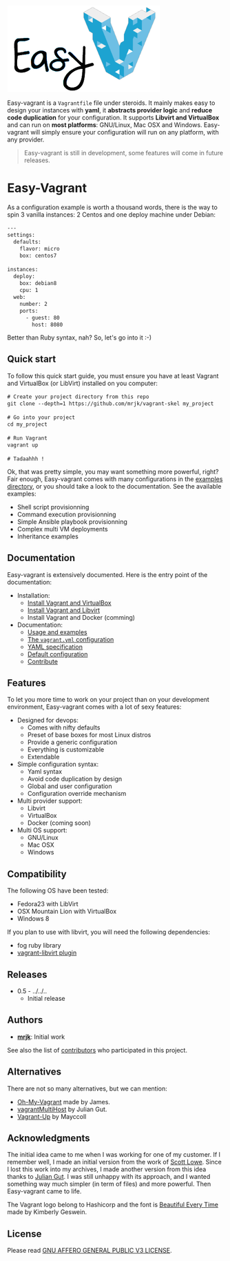 ![Easy-vagrant logo](docs/logo.png)

Easy-vagrant is a ``Vagrantfile`` file under steroids. It mainly makes easy to design your instances with **yaml**, it **abstracts provider logic** and **reduce code duplication** for your configuration. It supports **Libvirt and VirtualBox** and can run on **most platforms**: GNU/Linux, Mac OSX and Windows. Easy-vagrant will simply ensure your configuration will run on any platform, with any provider.  


> Easy-vagrant is still in development, some features will come in future releases.


# Easy-Vagrant

As a configuration example is worth a thousand words, there is the way to spin 3 vanilla instances: 2 Centos and one deploy machine under Debian:

```
---
settings:
  defaults:
    flavor: micro
    box: centos7

instances:
  deploy:
    box: debian8
    cpu: 1
  web:
    number: 2
    ports:
      - guest: 80
        host: 8080
```
Better than Ruby syntax, nah? So, let's go into it :-)


## Quick start
To follow this quick start guide, you must ensure you have at least Vagrant and VirtualBox (or LibVirt) installed on you computer:

```
# Create your project directory from this repo
git clone --depth=1 https://github.com/mrjk/vagrant-skel my_project

# Go into your project
cd my_project

# Run Vagrant
vagrant up

# Tadaahhh !
```
Ok, that was pretty simple, you may want something more powerful, right? Fair enough, Easy-vagrant comes with many configurations in the [examples directory](docs/examples), or you should take a look to the documentation. See the available examples:

* Shell script provisionning
* Command execution provisionning
* Simple Ansible playbook provisionning
* Complex multi VM deployments
* Inheritance examples


## Documentation
Easy-vagrant is extensively documented. Here is the entry point of the documentation:

* Installation:
  * [Install Vagrant and VirtualBox](https://www.google.ca/search?q=How+to+install+vagrant+VirtualBox)
  * [Install Vagrant and Libvirt](https://www.google.ca/search?q=How+to+install+vagrant+libvirt)
  * Install Vagrant and Docker (comming)
* Documentation:
  * [Usage and examples](docs/usage.md)
  * [The ``vagrant.yml`` configuration](docs/configuration.md)
  * [YAML specification](docs/object_definitions.md)
  * [Default configuration](docs/default_configuration.md)
  * [Contribute](docs/developpers.md)

## Features
To let you more time to work on your project than on your development environment, Easy-vagrant comes with a lot of sexy features:

- Designed for devops:
  - Comes with nifty defaults
  - Preset of base boxes for most Linux distros
  - Provide a generic configuration
  - Everything is customizable
  - Extendable
- Simple configuration syntax:
  - Yaml syntax
  - Avoid code duplication by design
  - Global and user configuration
  - Configuration override mechanism
- Multi provider support:
  - Libvirt
  - VirtualBox
  - Docker (coming soon)
- Multi OS support:
  - GNU/Linux
  - Mac OSX
  - Windows


## Compatibility
The following OS have been tested:

- Fedora23 with LibVirt
- OSX Mountain Lion with VirtualBox
- Windows 8

If you plan to use with libvirt, you will need the following dependencies:

- fog ruby library
- [vagrant-libvirt plugin](https://github.com/vagrant-libvirt/vagrant-libvirt)


## Releases

- 0.5 - ../../..
  - Initial release

## Authors

* **[mrjk](http://jeznet.org)**: Initial work

See also the list of [contributors](https://github.com/mrjk/vagrant-skel/graphs/contributors) who participated in this project.


## Alternatives
There are not so many alternatives, but we can mention:

- [Oh-My-Vagrant](https://github.com/purpleidea/oh-my-vagrant) made by James.
- [vagrantMultiHost](https://github.com/juliangut/vagrantMultiHost ) by Julian Gut.
- [Vagrant-Up](https://github.com/Mayccoll/Vagrant-Up) by Mayccoll


## Acknowledgments
The initial idea came to me when I was working for one of my customer. If I remember well, I made an initial version from the work of [Scott Lowe](http://blog.scottlowe.org/2016/01/14/improved-way-yaml-vagrant/). Since I lost this work into my archives, I made another version from this idea thanks to [Julian Gut](http://juliangut.com/blog/configure-vagrant-hosts-yaml). I was still unhappy with its approach, and I wanted something way much simpler (in term of files) and more powerful. Then Easy-vagrant came to life.

The Vagrant logo belong to Hashicorp and the font is [Beautiful Every Time](http://www.fontspace.com/kimberly-geswein/beautiful-every-time) made by Kimberly Geswein.

## License

Please read [GNU AFFERO GENERAL PUBLIC V3 LICENSE](LICENSE).

